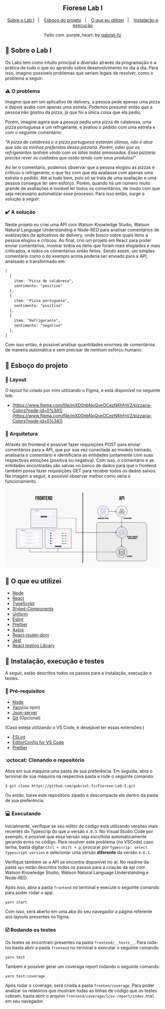 <h2 align="center">
  Fiorese Lab I
</h2>

<p align="center">
  <a href="#rocket-sobre-o-lab-i">Sobre o Lab I</a>&nbsp;&nbsp;&nbsp;|&nbsp;&nbsp;&nbsp;
  <a href="#rocket-esboço-do-projeto">Esboço do projeto</a>&nbsp;&nbsp;&nbsp;|&nbsp;&nbsp;&nbsp;
  <a href="#rocket-o-que-eu-utilizei">O que eu utilizei</a>&nbsp;&nbsp;&nbsp;|&nbsp;&nbsp;&nbsp;
  <a href="#rocket-instalação-e-execução">Instalação e execução</a>
</p>

<p align="center">
  Feito com :purple_heart: by <a href="https://github.com/gabriel-fz" target="_blank">gabriel-fz</a>
</p>

## :rocket: Sobre o Lab I

Os Labs tem como intuito principal a diversão através da programação e a prática de tudo o que eu aprendo sobre desenvolvimento no dia a dia. Para isso, imagino possíveis problemas que seriam legais de resolver, como o problema a seguir:

### :warning: O problema

Imagine que em um aplicativo de delivery, a pessoa pede apenas uma pizza e depois avalia com apenas uma estrela. Podemos presumir então que a pessoa não gostou da pizza, já que foi a única coisa que ela pediu.

Porém, imagine agora que a pessoa pediu uma pizza de calabresa, uma pizza portuguesa e um refrigerante, e avaliou o pedido com uma estrela e com o seguinte comentário:

_"A pizza de calabresa e a pizza portuguesa estavam ótimas, não é atoa que são as minhas preferidas dessa pizzaria. Porém, odiei que os refrigerantes tenham vindo com as latas todas amassadas. Essa pizzaria precisa rever os cuidados que estão tendo com seus produtos!"_

Ao ler o comentário, podemos observar que a pessoa elogiou as pizzas e criticou o refrigerante, o que fez com que ela avaliasse com apenas uma estrela o pedido. Até aí tudo bem, pois só se trata de uma avaliação e uma pessoa consegue ler sem esforço. Porém, quando há um número muito grande de avaliações é inviável ler todos os comentários, de modo com que seja necessário automatizar esse processo. Para isso então, surge a solução a seguir:

### :heavy_check_mark: A solução

Neste projeto eu criei uma API com Watson Knowledge Studio, Watson Natural Language Understanding e Node-RED para analisar comentários de avalizações de aplicativos de delivery, onde busco sobre quais itens a pessoa elogiou e criticou. Ao final, crio um projeto em React para poder enviar comentários, mostrar todos os itens que foram mais elogiados e mais criticados, e todos os comentários então feitos. Sendo assim, um simples comentário como o do exemplo acima poderia ser enviado para a API, analisado e transformado em:

```
[
  {
    item: "Pizza de calabresa",
    sentimento: "positivo"
  },
  {
    item: "Pizza portuguesa",
    sentimento: "positivo"
  },
  {
    item: "Refrigerante",
    sentimento: "negativo"
  },
]
```

Com isso então, é possível analisar quantidades enormes de comentários de maneira automática e sem precisar de nenhum esforço humano.

## :rocket: Esboço do projeto

### :art: Layout

O layout foi criado por mim utilizando o Figma, e está disponível no seguinte link:

- [https://www.figma.com/file/mXD0nbNoQveOCezNKhfnV2/pizzaria-Colors?node-id=0%3A1](https://www.figma.com/file/mXD0nbNoQveOCezNKhfnV2/pizzaria-Colors?node-id=0%3A1)

### :triangular_ruler: Arquitetura

Através do frontend é possível fazer requisições POST para enviar comentários para a API, que por sua vez conectada ao modelo treinado, analisaria o comentário e identificaria as entidades juntamente com suas respectivas emoções (positiva ou negativa). Com isso, o comentário e as entidades encontradas são salvas no banco de dados para que o frontend também possa fazer requisições GET para receber todos os dados salvos. Na imagem a seguir, é possível observar melhor como seria o funcionamento.

<img alt="Arquitetura" src="https://github.com/gabriel-fz/Fiorese-Lab-I/blob/master/assets/arquitetura.png" />

## :rocket: O que eu utilizei

- [Node](https://nodejs.org/en/)
- [React](https://reactjs.org/)
- [TypeScript](https://www.typescriptlang.org/)
- [Styled-Components](https://styled-components.com/)
- [Unform](https://unform.dev/)
- [Eslint](https://eslint.org/)
- [Prettier](https://prettier.io/)
- [Axios](https://github.com/axios/axios)
- [React-router-dom](https://reactrouter.com/web/guides/quick-start)
- [Jest](https://jestjs.io/)
- [React testing Library](https://testing-library.com/docs/react-testing-library/intro/)

## :rocket: Instalação, execução e testes

A seguir, estão descritos todos os passos para a instalação, execução e testes.

### :memo: Pré-requisitos

- [Node](https://nodejs.org/en/)
- [Yarn](https://classic.yarnpkg.com/pt-BR/docs/install#debian-stable)(ou npm)
- [Json-server](https://github.com/typicode/json-server)
- [Git](https://git-scm.com/downloads) (Opcional)

(Caso esteja utilizando o VS Code, é desejável ter essas extensões:)

- [ESLint](https://eslint.org/)
- [EditorConfig for VS Code](https://marketplace.visualstudio.com/items?itemName=EditorConfig.EditorConfig)
- [Prettier](https://prettier.io/)

### :octocat: Clonando o repositório

Abra em sua máquina uma pasta de sua preferência. Em seguida, abra o terminal de sua máquina na respectiva pasta e rode o seguinte comando:

```
$ git clone https://github.com/gabriel-fz/Fiorese-Lab-I.git
```

Ou então, baixe este repositório zipado e descompacte ele dentro da pasta de sua preferência.

### :computer: Executando

Inicialmente, verifique se seu editor de código está utilizando versões mais recentes do Typescrip do que a versão `4.0.3`. No Visual Studio Code por exemplo, é possível que essa versão seja escolhida automaticamente gerando erros no código. Para resolver este problema (no VSCode) caso tenha, basta digitar `Ctrl + shift + p`, procurar por `Typescrip: select typescript version` e selecionar uma versão **diferente** da versão `4.0.3`.

Verifique também se a API se encontra disponível no ar. No readme da pasta `api` estão descritos todos os passos para a criação da api com Watson Knowledge Studio, Watson Natural Language Understanding e Node-RED.

Após isso, abra a pasta `frontend` no terminal e execute o seguinte comando para poder rodar o app:

```
yarn start
```

Com isso, será aberto em uma aba do seu navegador a página referente aos layouts presentes no figma.

### :ballot_box_with_check: Rodando os testes

Os testes se encontram presentes na pasta `frontend/__tests__`. Para roda-los basta abrir a pasta `frontend` no terminal e executar o seguinte comando:

```
yarn test
```

Também é possível gerar um coverage report rodando o seguinte comando:

```
yarn test:coverage
```

Após rodar o coverage, será criada a pasta `fronten/coverage`. Para poder analizar os relatórios que mostram todas as linhas de código que os testes cobram, basta abrir o arquivo `frontend/coverage/lcov-report/index.html` em seu navegador.
